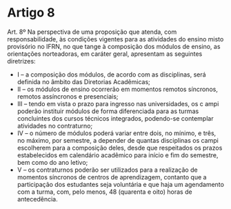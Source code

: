 # Artigo 8

Art. 8º Na perspectiva de uma proposição que atenda, com responsabilidade, às condições vigentes para as atividades do ensino misto provisório no IFRN, no que tange à composição dos módulos de ensino, as orientações norteadoras, em caráter geral, apresentam as seguintes diretrizes:

- I – a composição dos módulos, de acordo com as disciplinas, será definida no âmbito das Diretorias Acadêmicas; 
- II – os módulos de ensino ocorrerão em momentos remotos síncronos, remotos assíncronos e presenciais;
- III – tendo em vista o prazo para ingresso nas universidades, os c ampi poderão instituir módulos de forma diferenciada para as turmas concluintes dos cursos técnicos integrados, podendo-se contemplar atividades no contraturno;
- IV – o número de módulos poderá variar entre dois, no mínimo, e três, no máximo, por semestre, a depender de quantas disciplinas os campi escolherem para a composição deles, desde que respeitados os prazos estabelecidos em calendário acadêmico para início e fim do semestre, bem como do ano letivo;
- V – os contraturnos poderão ser utilizados para a realização de momentos síncronos de centros de aprendizagem, contanto que a participação dos estudantes seja voluntária e que haja um agendamento com a turma, com, pelo menos, 48 (quarenta e oito) horas de antecedência.